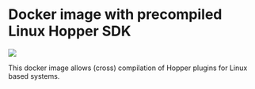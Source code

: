 # Docker image with precompiled Linux Hopper SDK

[![](https://images.microbadger.com/badges/image/makigumo/hoppersdk-linux-docker.svg)](https://microbadger.com/images/makigumo/hoppersdk-linux-docker "Get your own image badge on microbadger.com")

This docker image allows (cross) compilation of Hopper plugins for Linux based systems.

